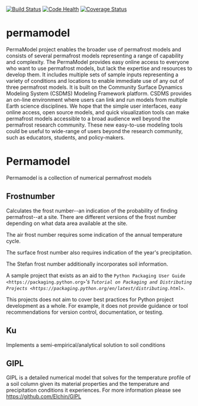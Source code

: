 [![Build Status](https://travis-ci.org/permamodel/permamodel.svg?branch=master)](https://travis-ci.org/permamodel/permamodel)
[![Code Health](https://landscape.io/github/permamodel/permamodel/master/landscape.svg?style=flat)](https://landscape.io/github/permamodel/permamodel/master)
[![Coverage Status](https://coveralls.io/repos/permamodel/permamodel/badge.svg?branch=master)](https://coveralls.io/r/permamodel/permamodel?branch=master)

# permamodel

 PermaModel project enables the broader use of permafrost models and consists of several permafrost models representing a range of capability and complexity. The PermaModel provides easy online access to everyone who want to use permafrost models, but lack the expertise and resources to develop them. It includes multiple sets of sample inputs representing a variety of conditions and locations to enable immediate use of any out of three permafrost models. It is built on the Community Surface Dynamics Modeling System (CSDMS) Modeling Framework platform. CSDMS provides an on-line environment where users can link and run models from multiple Earth science disciplines. We hope that the simple user interfaces, easy online access, open source models, and quick visualization tools can make permafrost models accessible to a broad audience well beyond the permafrost research community. These new easy-to-use modeling tools could be  useful to wide-range of users beyond the research community, such as educators, students, and policy-makers. 


Permamodel
==========

Permamodel is a collection of numerical permafrost models

Frostnumber
-----------
Calculates the frost number--an indication of the probability
of finding permafrost--at a site.  There are different versions of the
frost number depending on what data area available at the site.  

  The air frost number requires some indication of the annual temperature cycle.

  The surface frost number also requires indication of the year's precipitation.

  The Stefan frost number additionally incorporates soil information.


A sample project that exists as an aid to the `Python Packaging User Guide
<https://packaging.python.org>`_'s `Tutorial on Packaging and Distributing
Projects <https://packaging.python.org/en/latest/distributing.html>`_.

This projects does not aim to cover best practices for Python project
development as a whole. For example, it does not provide guidance or tool
recommendations for version control, documentation, or testing.

Ku
--

Implements a semi-empirical/analytical solution to soil conditions 


GIPL
----

GIPL is a detailed numerical model that solves for the temperature profile
of a soil column given its material properties and the temperature and
precipitation conditions it experiences. For more information please see <https://github.com/Elchin/GIPL> 

